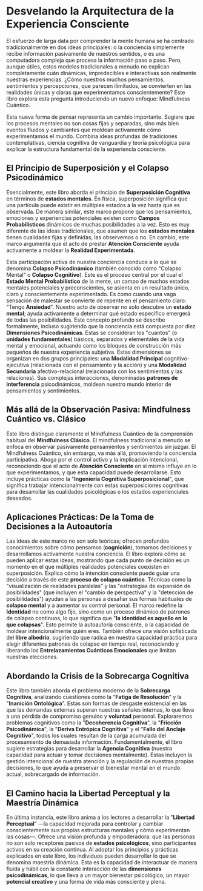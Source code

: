 # Desvelando la Arquitectura de la Experiencia Consciente

El esfuerzo de larga data por comprender la mente humana se ha centrado tradicionalmente en dos ideas principales: o la conciencia simplemente recibe información pasivamente de nuestros sentidos, o es una computadora compleja que procesa la información paso a paso. Pero, aunque útiles, estos modelos tradicionales a menudo no explican completamente cuán dinámicas, impredecibles e interactivas son realmente nuestras experiencias. ¿Cómo nuestros muchos pensamientos, sentimientos y percepciones, que parecen ilimitados, se convierten en las realidades únicas y claras que experimentamos conscientemente? Este libro explora esta pregunta introduciendo un nuevo enfoque: Mindfulness Cuántico.

Esta nueva forma de pensar representa un cambio importante. Sugiere que los procesos mentales no son cosas fijas y separadas, sino más bien eventos fluidos y cambiantes que moldean activamente cómo experimentamos el mundo. Combina ideas profundas de tradiciones contemplativas, ciencia cognitiva de vanguardia y teoría psicológica para explicar la estructura fundamental de la experiencia consciente.

## El Principio de Superposición y el Colapso Psicodinámico

Esencialmente, este libro aborda el principio de **Superposición Cognitiva** en términos de **estados mentales**. En física, superposición significa que una partícula puede existir en múltiples estados a la vez hasta que es observada. De manera similar, este marco propone que los pensamientos, emociones y experiencias potenciales existen como **Campos Probabilísticos** dinámicos de muchas posibilidades a la vez. Esto es muy diferente de las ideas tradicionales, que asumen que los **estados mentales** tienen cualidades fijas y definidas, las observemos o no. En cambio, este marco argumenta que el acto de prestar **Atención Consciente** ayuda activamente a moldear la **Realidad Experimentada**.

Esta participación activa de nuestra conciencia conduce a lo que se denomina **Colapso Psicodinámico** (también conocido como "Colapso Mental" o **Colapso Cognitivo**). Este es el proceso central por el cual el **Estado Mental Probabilístico** de la mente, un campo de muchos estados mentales potenciales y preconscientes, se asienta en un resultado único, claro y conscientemente experimentado. Es como cuando una vaga sensación de malestar se convierte de repente en el pensamiento claro: "Tengo **Ansiedad**". Nuestro acto de observar no solo descubre un **estado mental**; ayuda activamente a determinar qué estado específico emergerá de todas las posibilidades. Este concepto profundo se describe formalmente, incluso sugiriendo que la conciencia está compuesta por diez **Dimensiones Psicodinámicas**. Estas se consideran los "cuantos" (o **unidades fundamentales**) básicos, separados y elementales de la vida mental y emocional, actuando como los bloques de construcción más pequeños de nuestra experiencia subjetiva. Estas dimensiones se organizan en dos grupos principales: una **Modalidad Principal** cognitivo-ejecutiva (relacionada con el pensamiento y la acción) y una **Modalidad Secundaria** afectivo-relacional (relacionada con los sentimientos y las relaciones). Sus complejas interacciones, denominadas **patrones de interferencia** psicodinámicos, moldean nuestro mundo interior de pensamientos y sentimientos.

## Más allá de la Observación Pasiva: Mindfulness Cuántico vs. Clásico

Este libro distingue claramente el Mindfulness Cuántico de la comprensión habitual del **Mindfulness Clásico**. El mindfulness tradicional a menudo se enfoca en observar pasivamente pensamientos y sentimientos sin juzgar. El Mindfulness Cuántico, sin embargo, va más allá, promoviendo la conciencia participativa. Aboga por el control activo y la implicación intencional, reconociendo que el acto de **Atención Consciente** en sí mismo influye en lo que experimentamos, y que esta capacidad puede desarrollarse. Esto incluye prácticas como la "**Ingeniería Cognitiva Superposicional**", que significa trabajar intencionalmente con estas superposiciones cognitivas para desarrollar las cualidades psicológicas o los estados experienciales deseados.

## Aplicaciones Prácticas: De la Toma de Decisiones a la Autoautoría

Las ideas de este marco no son solo teóricas; ofrecen profundos conocimientos sobre cómo pensamos (**cognición**), tomamos decisiones y desarrollamos activamente nuestra conciencia. El libro explora cómo se pueden aplicar estas ideas, mostrando que cada punto de decisión es un momento en el que múltiples realidades potenciales coexisten en superposición. Explica cómo la intención consciente puede guiar una decisión a través de este **proceso de colapso cuántico**. Técnicas como la "visualización de realidades paralelas" y las "estrategias de expansión de posibilidades" (que incluyen el "cambio de perspectiva" y la "detección de posibilidades") ayudan a las personas a desafiar sus formas habituales de **colapso mental** y a aumentar su control personal. El marco redefine la **Identidad** no como algo fijo, sino como un proceso dinámico de patrones de colapso continuos, lo que significa que "**la identidad es aquello en lo que colapsas**". Esto permite la autoautoría consciente, o la capacidad de moldear intencionalmente quién eres. También ofrece una visión sofisticada del **libre albedrío**, sugiriendo que radica en nuestra capacidad práctica para elegir diferentes patrones de colapso en tiempo real, reconociendo y liberando los **Entrelazamientos Cuánticos Emocionales** que limitan nuestras elecciones.

## Abordando la Crisis de la Sobrecarga Cognitiva

Este libro también aborda el problema moderno de la **Sobrecarga Cognitiva**, analizando cuestiones como la "**Fatiga de Resolución**" y la "**Inanición Ontológica**". Estas son formas de desgaste existencial en las que las demandas externas superan nuestras señales internas, lo que lleva a una pérdida de compromiso genuino y **voluntad** personal. Exploraremos problemas cognitivos como la "**Decoherencia Cognitiva**", la "**Fricción Psicodinámica**", la "**Deriva Entrópica Cognitiva**" y el "**Fallo del Anclaje Cognitivo**", todos los cuales resultan de la carga acumulada del procesamiento de demasiada información. Fundamentalmente, el libro sugiere estrategias para desarrollar la **Agencia Cognitiva** (nuestra capacidad para actuar y tomar decisiones mentalmente). Estas incluyen la gestión intencional de nuestra atención y la regulación de nuestras propias decisiones, lo que ayuda a preservar el bienestar mental en el mundo actual, sobrecargado de información.

## El Camino hacia la Libertad Perceptual y la Maestría Dinámica

En última instancia, este libro anima a los lectores a desarrollar la "**Libertad Perceptual**" —la capacidad mejorada para controlar y cambiar conscientemente sus propias estructuras mentales y cómo experimentan las cosas—. Ofrece una visión profunda y empoderadora: que las personas no son solo receptores pasivos de **estados psicológicos**, sino participantes activos en su creación continua. Al adoptar los principios y prácticas explicados en este libro, los individuos pueden desarrollar lo que se denomina maestría dinámica. Esta es la capacidad de interactuar de manera fluida y hábil con la constante interacción de las **dimensiones psicodinámicas**, lo que lleva a un mayor bienestar psicológico, un mayor **potencial creativo** y una forma de vida más consciente y plena.